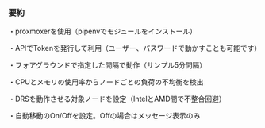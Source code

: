 ### 要約
・proxmoxerを使用（pipenvでモジュールをインストール）

・APIでTokenを発行して利用（ユーザー、パスワードで動かすことも可能です）

・フォアグラウンドで指定した間隔で動作（サンプル5分間隔）

・CPUとメモリの使用率からノードごとの負荷の不均衡を検出

・DRSを動作させる対象ノードを設定（IntelとAMD間で不整合回避）

・自動移動のOn/Offを設定。Offの場合はメッセージ表示のみ
